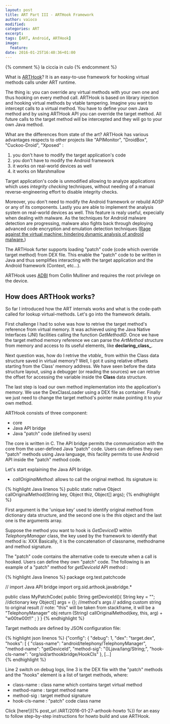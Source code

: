 ```yaml
---
layout: post
title: ART Part III - ARTHook Framework
author: vaioco
modified:
categories: ART
excerpt:
tags: [ART, Android, ARTHook]
image:
  feature:
date: 2016-01-25T16:40:36+01:00
---
```


{% comment %}
	la ciccia in culo
{% endcomment %}

What is [ARTHook](https://github.com/vaioco/art-hooking-vtable)? It is an easy-to-use framework for hooking virtual methods calls under ART runtime. 

The thing is: you can override any virtual methods with your own one and thus hooking on every method call. ARTHook is based on library injection and hooking virtual methods by vtable tampering. 
Imagine you want to intercept calls to a virtual method. You have to define your own Java method and by using ARTHook API you can override the target method. All future calls to the target method will be intercepted and they will go to your own Java method.

What are the differences from state of the art?
ARTHook has various advantages respects to other projects like "APIMonitor", "DroidBox", "Cuckoo-Droid", "Xposed" :

1. you don't have to modify the target application's code
2. you don't have to modify the Android framework
3. it works on real-world devices as well
4. it works on Marshmallow

Target application's code is unmodified allowing to analyze applications which uses _integrity checking_ techniques, without needing of a manual reverse-engineering effort to disable integrity checks. 

Moreover, you don't need to modify the Android framework or rebuild AOSP or any of its components.
Lastly you are able to implement the analysis system on real-world devices as well. This feature is realy useful, expecially when dealing with malware. As the techniques for Android malware detection are progressing, malware also fights back through deploying advanced code encryption and emulation detection techniques ([Rage against the virtual machine: hindering dynamic analysis of android malware.](http://www.cs.columbia.edu/~mikepo/papers/ratvm.eurosec14.pdf))

The ARTHook furter supports loading "patch" code (code which override target method) from DEX file. This enable the "patch" code to be written in Java and thus semplifies interacting with the target application and the Android framework (Context, etc...).

ARTHook uses [ADBI]() from Collin Mulliner and requires the root privilege on the device.

## How does ARTHook works? ##

So far I introduced how the ART internals works and what is the code-path called for lookup virtual-methods. Let's go into the framework details.

First challenge I had to solve was how to retrive the target method's reference from virtual memory. It was achieved using the Java Native Interfaces (JNI) facilities calling the function _GetMethodID_. Once we have the target method memory reference we can parse the _ArtMethod_ structure from memory and access to its useful elements, like **declaring_class_**. 

Next question was, how do I retrive the _vtable\__ from within the Class data structure saved in virtual memory? Well, I got it using relative offsets starting from the Class' memory address. We have seen before the data structure layout, using a debugger (or reading the sources) we can retrive the offset for accessing the variable inside the **Class** data structure.


The last step is load our own method implementation into the application's memory. We use the DexClassLoader using a DEX file as container. Finally we just need to change the target method's pointer make pointing it to your own method.

ARTHook consists of three component:

* core
* Java API bridge
* Java "patch" code (defined by users)

The core is written in C. The API bridge permits the communication with the core from the user-defined Java "patch" code. Users can defines they own "patch" methods using Java language, this facility permits to use Android API inside the "patch" method code.

Let's start explaining the Java API bridge.

* _callOriginalMethod_: allows to call the original method. Its signature is:

{% highlight Java linenos %}
public static native Object callOriginalMethod(String key, Object thiz, Object[] args);
{% endhighlight %}

First argument is the 'unique key' used to identify original method from dictionary data structure, and the second one is the _this_ object and the last one is the arguments array. 

Suppose the method you want to hook is _GetDeviceID_ within _TelephonyManager_ class, the key used by the framework to identify that method is: XXX
Basically, it is the concatenation of classname, methodname and method signature.

The "patch" code contains the alternative code to execute when a call is hooked. Users can define they own "patch" code. The following is an example of a "patch" method for _getDeviceId_ API method :

{% highlight Java linenos %}
package org.test.patchcode

// import Java API bridge
import org.sid.arthook.javabridge.*

public class MyPatchCode{
	public String getDeviceId(){
		String key = ""; //dictionary key
		Object[] args = {}; //method's args
		// adding custom string to original result
		// note: "this" will be taken from stackframe, it will be a "TelephonyManager" obj
		return (String) callOriginalMethod(key, this, arg) + "w00tw00t!!" ;
	}
}
{% endhighlight %}

Target methods are defined by JSON configuration file:

{% highlight json linenos %}
{"config": {
    "debug": 1,
    "dex": "target.dex",
    "hooks": [
    {
	"class-name": "android/telephony/TelephonyManager",
	"method-name": "getDeviceId",
	"method-sig": "()Ljava/lang/String;",
	"hook-cls-name": "org/sid/arthookbridge/HookCls"
    },
	[...]	
{% endhighlight %}

Line 2 switch on debug logs, line 3 is the DEX file with the "patch" methods and the "hooks" element is a list of target methods, where:

* class-name : class name which contains target virtual method
* method-name : target method name
* method-sig : target method signature
* hook-cls-name : "patch" code class name

Click [here!]({% post_url /ART/2016-01-27-arthook-howto %}) for an easy to follow step-by-step instructions for howto build and use ARTHook.
